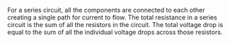 For a series circuit, all the components are connected to each other creating a single path for current to flow. The total resistance in a series circuit is the sum of all the resistors in the circuit. The total voltage drop is equal to the sum of all the individual voltage drops across those resistors.
   
